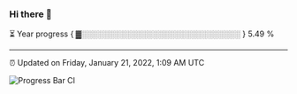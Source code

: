 ### Hi there 👋

⏳ Year progress { ▓░░░░░░░░░░░░░░░░░░░░░░░░░░░░░ } 5.49 %

---

⏰ Updated on Friday, January 21, 2022, 1:09 AM UTC

![Progress Bar CI](https://github.com/arthurbuhl/arthurbuhl/workflows/Progress%20Bar%20CI/badge.svg)
